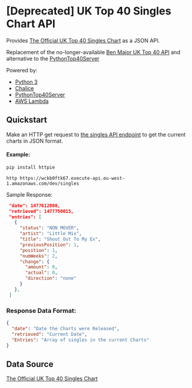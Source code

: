 # [Deprecated] UK Top 40 Singles Chart API

Provides [The Official UK Top 40 Singles Chart](https://www.bbc.co.uk/radio1/chart/singles/) as a JSON API.

Replacement of the no-longer-available
[Ben Major UK Top 40 API](https://web.archive.org/web/20140418084450/http://ben-major.co.uk/labs/top40/api/singles)
and alternative to the [PythonTop40Server](https://pythontop40server.herokuapp.com)

Powered by:

- [Python 3](https://www.python.org/)
- [Chalice](https://github.com/awslabs/chalice)
- [PythonTop40Server](https://bitbucket.org/dannygoodall/pythontop40server)
- [AWS Lambda](https://aws.amazon.com/lambda/)

## Quickstart

Make an HTTP get request to [the singles API endpoint](https://htpkwhl59f.execute-api.eu-central-1.amazonaws.com/api/singles) to get the current charts in JSON format.

#### Example:

```sh
pip install httpie
```

```
http https://wckb0ftk67.execute-api.eu-west-1.amazonaws.com/dev/singles
```

Sample Response:

```json
 "date": 1477612800,
 "retrieved": 1477750015,
 "entries": [
   {
     "status": "NON MOVER",
     "artist": "Little Mix",
     "title": "Shout Out To My Ex",
     "previousPosition": 1,
     "position": 1,
     "numWeeks": 2,
     "change": {
       "amount": 0,
       "actual": 0,
       "direction": "none"
     }
   },
 ]
```

### Response Data Format:

```json
{
  "date": "Date the Charts were Released",
  "retrieved": "Current Date",
  "Entries": "Array of singles in the current Charts"
}
```

## Data Source

[The Official UK Top 40 Singles Chart](https://www.bbc.co.uk/radio1/chart/singles/print)
